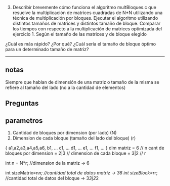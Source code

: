 3. Describir brevemente cómo funciona el algoritmo multBloques.c que resuelve la 
multiplicación de matrices cuadradas de N*N utilizando una técnica de
multiplicación por bloques. Ejecutar el algoritmo utilizando distintos tamaños de
matrices y distintos tamaño de bloque. Comparar los tiempos con respecto a la
multiplicación de matrices optimizada del ejercicio 1. Según el tamaño de las
matrices y de bloque elegido 

¿Cuál es más rápido? 
¿Por qué? 
¿Cuál sería el tamaño de bloque óptimo para un determinado tamaño de matriz?

-------------
## notas
Siempre que hablan de dimensión de una matriz o tamaño de la misma se refiere al tamaño del lado (no a la cantidad de elementos)

## Preguntas


## parametros 
1. Cantidad de bloques por dimension (por lado) (N)
2. Dimension de cada bloque (tamaño del lado del bloque) (r)

{
a1,a2,a3,a4,a5,a6,
b1, ...
c1, ...
d1, ...
e1, ...
f1, ...
}
dim matriz = 6 // n
cant de bloques por dimension = 2|3 // 
dimension de cada bloque = 3|2 // r


 int n = N*r; //dimension de la matriz -> 6


 int sizeMatrix=n*n; //cantidad total de datos matriz -> 36
 int sizeBlock=r*r; //cantidad total de datos del bloque -> 3*3|2*2